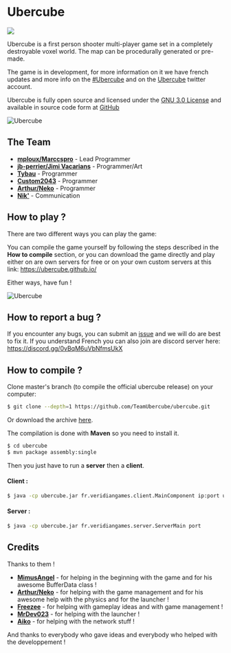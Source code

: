 
Ubercube
===
![](https://travis-ci.org/ubercube/ubercube.svg?branch=develop)

Ubercube is a first person shooter multi-player game set in a completely destroyable voxel world.
The map can be procedurally generated or pre-made.

The game is in development, for more information on it we have french updates and more info on the [#Ubercube](https://twitter.com/hashtag/Ubercube?src=hash) and on the [Ubercube](https://twitter.com/UbercubeGame) twitter account.

Ubercube is fully open source and licensed under the [GNU 3.0 License](http://www.gnu.org/licenses/) and available in source code form at [GitHub](https://github.com/TeamUbercube/ubercube)

![Ubercube](https://cdn.pgmp.dev/photos/ubercube.png "Ubercube")

## The Team
- **[mploux/Marccspro](https://github.com/mploux)** - Lead Programmer
- **[jb-perrier/Jimi Vacarians](https://github.com/jb-perrier)** - Programmer/Art
- **[Tybau](https://github.com/Tybau)** - Programmer
- **[Custom2043]()** - Programmer
- **[Arthur/Neko](https://twitter.com/ArthurBaurens)** - Programmer
- **[Nik'](https://twitter.com/NikGraph)** - Communication

## How to play ?
There are two different ways you can play the game:

You can compile the game yourself by following the steps described in the **How to compile** section, or
you can download the game directly and play either on are own servers for free or on your own custom servers at this link: https://ubercube.github.io/

Either ways, have fun !

![Ubercube](http://i.imgur.com/D7qmGQP.png "Ubercube")

## How to report a bug ?
If you encounter any bugs, you can submit an [issue](https://github.com/ubercube/ubercube/issues) and we will do are best to fix it. If you understand French you can also join are discord server here: https://discord.gg/0vBqM6uVbNfmsUkX

## How to compile ?

Clone master's branch (to compile the official ubercube release) on your computer:
```sh
$ git clone --depth=1 https://github.com/TeamUbercube/ubercube.git
```

Or download the archive [here](https://github.com/TeamUbercube/ubercube/archive/master.zip).

The compilation is done with **Maven** so you need to install it.
```sh
$ cd ubercube
$ mvn package assembly:single
```

Then you just have to run a **server** then a **client**.

#### Client :

```sh
$ java -cp ubercube.jar fr.veridiangames.client.MainComponent ip:port username
```
#### Server :

```sh
$ java -cp ubercube.jar fr.veridiangames.server.ServerMain port
```

## Credits
Thanks to them !
- **[MimusAngel](https://twitter.com/Mimus_Angel)** - for helping in the beginning with the game and for his awesome BufferData class !
- **[Arthur/Neko](https://twitter.com/ArthurBaurens)** - for helping with the game management and for his awesome help with the physics and for the launcher !
- **[Freezee](https://twitter.com/Freezee_Freeze)** - for helping with gameplay ideas and with game management !
- **[MrDev023](https://twitter.com/MrDev023)** - for helping with the launcher !
- **[Aiko](https://twitter.com/YanisAtl)** - for helping with the network stuff !

And thanks to everybody who gave ideas and everybody who helped with the developpement !
